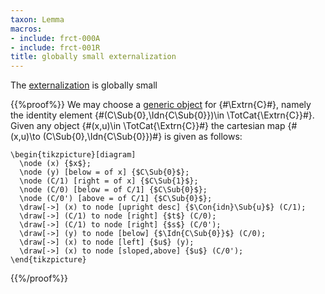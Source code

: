 ```yaml
---
taxon: Lemma
macros:
- include: frct-000A
- include: frct-001R
title: globally small externalization
---
```


The [externalization](frct-001R) is globally small

{{%proof%}}
We may choose a [generic object](frct-000K) for {#\Extrn{C}#}, namely the identity element {#(C\Sub{0},\Idn{C\Sub{0}})\in \TotCat{\Extrn{C}}#}. Given any object {#(x,u)\in \TotCat{\Extrn{C}}#} the cartesian map {#(x,u)\to (C\Sub{0},\Idn{C\Sub{0}})#} is given as follows:
```render-latex
\begin{tikzpicture}[diagram]
  \node (x) {$x$};
  \node (y) [below = of x] {$C\Sub{0}$};
  \node (C/1) [right = of x] {$C\Sub{1}$};
  \node (C/0) [below = of C/1] {$C\Sub{0}$};
  \node (C/0') [above = of C/1] {$C\Sub{0}$};
  \draw[->] (x) to node [upright desc] {$\Con{idn}\Sub{u}$} (C/1);
  \draw[->] (C/1) to node [right] {$t$} (C/0);
  \draw[->] (C/1) to node [right] {$s$} (C/0');
  \draw[->] (y) to node [below] {$\Idn{C\Sub{0}}$} (C/0);
  \draw[->] (x) to node [left] {$u$} (y);
  \draw[->] (x) to node [sloped,above] {$u$} (C/0');
\end{tikzpicture}
```
{{%/proof%}}
